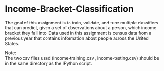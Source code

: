 # Income-Bracket-Classification


The goal of this assignment is to train, validate, and tune multiple classifiers that can predict, given a set of observations about a person, which income bracket they fall into. Data used in this assignment is census data from a previous year that contains information about people across the United States.

Note: <br/>The two csv files used (income-training.csv , income-testing.csv) should be in the same directory as the IPython script.
